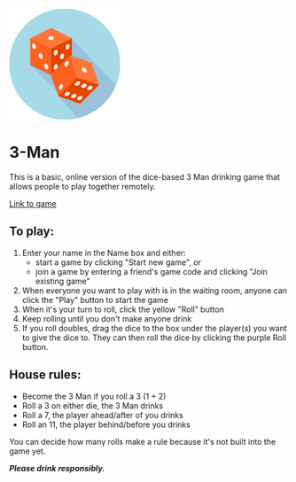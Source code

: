 ![logo](/assets/dice-favicon-mini.png)

# 3-Man

This is a basic, online version of the dice-based 3 Man drinking game that allows people to play together remotely. 

[Link to game](http://thawing-coast-09087.herokuapp.com/)


## To play:
1. Enter your name in the Name box and either:
    * start a game by clicking "Start new game", or 
    * join a game by entering a friend's game code and clicking "Join existing game"
2. When everyone you want to play with is in the waiting room, anyone can click the "Play" button to start the game
3. When it's your turn to roll, click the yellow "Roll" button
4. Keep rolling until you don't make anyone drink
5. If you roll doubles, drag the dice to the box under the player(s) you want to give the dice to. They can then roll the dice by clicking the purple Roll button.

## House rules:
* Become the 3 Man if you roll a 3 (1 + 2)
* Roll a 3 on either die, the 3 Man drinks
* Roll a 7, the player ahead/after of you drinks
* Roll an 11, the player behind/before you drinks

You can decide how many rolls make a rule because it's not built into the game yet.


***Please drink responsibly.***
